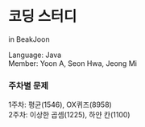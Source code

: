 # 코딩 스터디
in BeakJoon  
  
Language: Java  
Member: Yoon A, Seon Hwa, Jeong Mi  
  
### 주차별 문제
1주차: 평균(1546), OX퀴즈(8958)  
2주차: 이상한 곱셈(1225), 하얀 칸(1100)  
